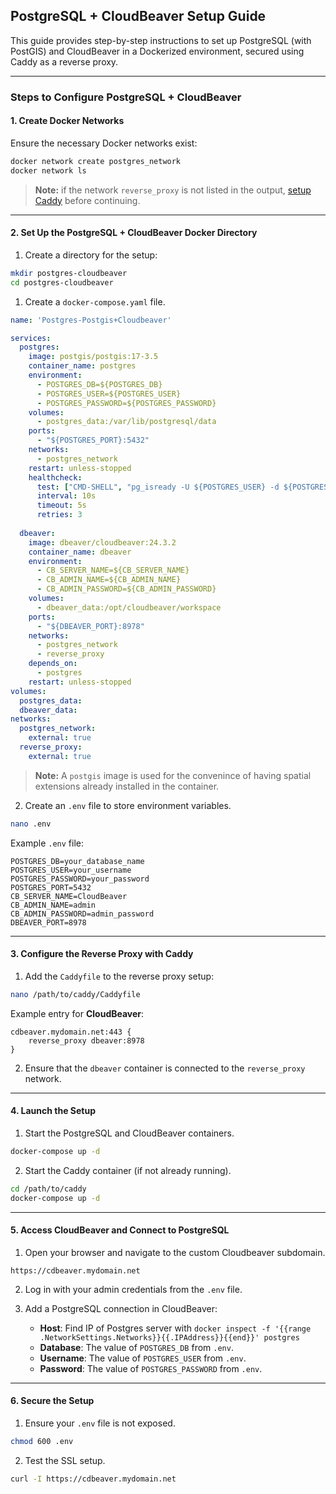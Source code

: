## PostgreSQL + CloudBeaver Setup Guide

This guide provides step-by-step instructions to set up PostgreSQL (with PostGIS) and CloudBeaver in a Dockerized environment, secured using Caddy as a reverse proxy.

---

### Steps to Configure PostgreSQL + CloudBeaver

#### 1. Create Docker Networks

Ensure the necessary Docker networks exist:

```bash
docker network create postgres_network
docker network ls
```
> **Note:** if the network `reverse_proxy` is not listed in the output, [setup Caddy](../caddy/README.md) before continuing. 

---

#### 2. Set Up the PostgreSQL + CloudBeaver Docker Directory

1. Create a directory for the setup:

```bash
mkdir postgres-cloudbeaver
cd postgres-cloudbeaver
```

1. Create a `docker-compose.yaml` file.

```yaml
name: 'Postgres-Postgis+Cloudbeaver'

services:
  postgres:
    image: postgis/postgis:17-3.5
    container_name: postgres
    environment:
      - POSTGRES_DB=${POSTGRES_DB}
      - POSTGRES_USER=${POSTGRES_USER}
      - POSTGRES_PASSWORD=${POSTGRES_PASSWORD}
    volumes:
      - postgres_data:/var/lib/postgresql/data
    ports:
      - "${POSTGRES_PORT}:5432"
    networks:
      - postgres_network
    restart: unless-stopped
    healthcheck:
      test: ["CMD-SHELL", "pg_isready -U ${POSTGRES_USER} -d ${POSTGRES_DB}"]
      interval: 10s
      timeout: 5s
      retries: 3
  
  dbeaver:
    image: dbeaver/cloudbeaver:24.3.2
    container_name: dbeaver
    environment:
      - CB_SERVER_NAME=${CB_SERVER_NAME}
      - CB_ADMIN_NAME=${CB_ADMIN_NAME}
      - CB_ADMIN_PASSWORD=${CB_ADMIN_PASSWORD}
    volumes:
      - dbeaver_data:/opt/cloudbeaver/workspace
    ports:
      - "${DBEAVER_PORT}:8978"
    networks:
      - postgres_network
      - reverse_proxy
    depends_on:
      - postgres
    restart: unless-stopped
volumes:
  postgres_data:
  dbeaver_data:
networks:
  postgres_network:
    external: true
  reverse_proxy:
    external: true
```

> **Note:** A `postgis` image is used for the convenince of having spatial extensions already installed in the container.

2. Create an `.env` file to store environment variables.

```bash
nano .env
```

Example `.env` file:
   
```plaintext
POSTGRES_DB=your_database_name
POSTGRES_USER=your_username
POSTGRES_PASSWORD=your_password
POSTGRES_PORT=5432
CB_SERVER_NAME=CloudBeaver
CB_ADMIN_NAME=admin
CB_ADMIN_PASSWORD=admin_password
DBEAVER_PORT=8978
```

---

#### 3. Configure the Reverse Proxy with Caddy

1. Add the `Caddyfile` to the reverse proxy setup:

```bash
nano /path/to/caddy/Caddyfile
```

Example entry for **CloudBeaver**:

```
cdbeaver.mydomain.net:443 {
    reverse_proxy dbeaver:8978
}
```

2. Ensure that the `dbeaver` container is connected to the `reverse_proxy` network.

---

#### 4. Launch the Setup

1. Start the PostgreSQL and CloudBeaver containers.

```bash
docker-compose up -d
```

2. Start the Caddy container (if not already running).

```bash
cd /path/to/caddy
docker-compose up -d
```
---

#### 5. Access CloudBeaver and Connect to PostgreSQL

1. Open your browser and navigate to the custom Cloudbeaver subdomain.

```plaintext
https://cdbeaver.mydomain.net
```

2. Log in with your admin credentials from the `.env` file.

3. Add a PostgreSQL connection in CloudBeaver:
   
   - **Host**: Find IP of Postgres server with `docker inspect -f '{{range .NetworkSettings.Networks}}{{.IPAddress}}{{end}}' postgres`
   - **Database**: The value of `POSTGRES_DB` from `.env`.
   - **Username**: The value of `POSTGRES_USER` from `.env`.
   - **Password**: The value of `POSTGRES_PASSWORD` from `.env`.

---

#### 6. Secure the Setup

1. Ensure your `.env` file is not exposed.

```bash
chmod 600 .env
```

2. Test the SSL setup.
   
```bash
curl -I https://cdbeaver.mydomain.net
```

